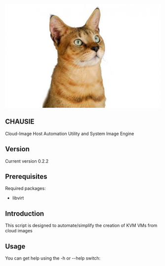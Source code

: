 ![Chausie cat](https://raw.githubusercontent.com/lateralblast/chausie/master/chausie.jpg)

CHAUSIE
-------

Cloud-Image Host Automation Utility and System Image Engine

Version
-------

Current version 0.2.2

Prerequisites
-------------

Required packages:

- libvirt

Introduction
------------

This script is designed to automate/simplify the creation of KVM VMs from cloud images

Usage
-----

You can get help using the -h or --help switch:
